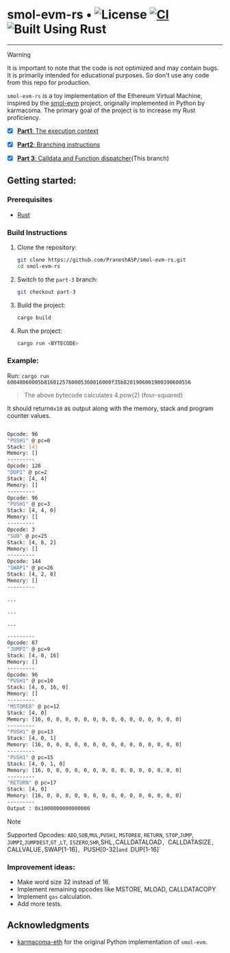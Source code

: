 # smol-evm-rs • ![License](https://img.shields.io/badge/license-MIT-brown.svg) [![CI](https://github.com/PraneshASP/smol-evm-rs/actions/workflows/tests.yml/badge.svg)](https://github.com/PraneshASP/smol-evm-rs/actions/workflows/tests.yml) ![Built Using Rust](https://img.shields.io/badge/Built%20Using-Rust-orange.svg) 
---

> [!WARNING]  
> It is important to note that the code is not optimized and may contain bugs. It is primarily intended for educational purposes. So don't use any code from this repo for production.

`smol-evm-rs` is a toy implementation of the Ethereum Virtual Machine, inspired by the [smol-evm](https://github.com/karmacoma-eth/smol-evm) project, originally implemented in Python by karmacoma. The primary goal of the project is to increase my Rust proficiency. 
- [X] [**Part1**: The execution context ](https://github.com/PraneshASP/smol-evm-rs/tree/part-1)
- [X] [**Part2**: Branching instructions](https://github.com/PraneshASP/smol-evm-rs/tree/part-2) 
- [X] [**Part 3**: Calldata and Function dispatcher](https://github.com/PraneshASP/smol-evm-rs/tree/part-3)(This branch)


## Getting started:

### Prerequisites

- [Rust](https://doc.rust-lang.org/book/ch01-01-installation.html)  
 
### Build Instructions

1. Clone the repository:
   ```bash
   git clone https://github.com/PraneshASP/smol-evm-rs.git
   cd smol-evm-rs
   ```
2. Switch to the `part-3` branch:
    ```bash
    git checkout part-3
    ```
3. Build the project:
   ```bash
   cargo build
   ```
4. Run the project:
   ```bash
   cargo run <BYTECODE>
   ```
 
 ### Example:
 Run: `cargo run 60048060005b8160125760005360016000f35b8201906001900390600556`

 > The above bytecode calculates 4.pow(2) (four-squared)
 
 It should return`0x10` as output along with the memory, stack and program counter values.

```bash

Opcode: 96
"PUSH1" @ pc=0
Stack: [4]
Memory: []
---------
Opcode: 128
"DUP1" @ pc=2
Stack: [4, 4]
Memory: []
---------
Opcode: 96
"PUSH1" @ pc=3
Stack: [4, 4, 0]
Memory: []
---------
Opcode: 3
"SUB" @ pc=25
Stack: [4, 8, 2]
Memory: []
---------
Opcode: 144
"SWAP1" @ pc=26
Stack: [4, 2, 8]
Memory: []
---------

...

...

...

---------
Opcode: 87
"JUMPI" @ pc=9
Stack: [4, 0, 16]
Memory: []
---------
Opcode: 96
"PUSH1" @ pc=10
Stack: [4, 0, 16, 0]
Memory: []
---------
"MSTORE8" @ pc=12
Stack: [4, 0]
Memory: [16, 0, 0, 0, 0, 0, 0, 0, 0, 0, 0, 0, 0, 0, 0, 0]
---------
"PUSH1" @ pc=13
Stack: [4, 0, 1]
Memory: [16, 0, 0, 0, 0, 0, 0, 0, 0, 0, 0, 0, 0, 0, 0, 0]
---------
"PUSH1" @ pc=15
Stack: [4, 0, 1, 0]
Memory: [16, 0, 0, 0, 0, 0, 0, 0, 0, 0, 0, 0, 0, 0, 0, 0]
---------
"RETURN" @ pc=17
Stack: [4, 0]
Memory: [16, 0, 0, 0, 0, 0, 0, 0, 0, 0, 0, 0, 0, 0, 0, 0]
---------
Output : 0x1000000000000000

```
 
> [!NOTE]  
> Supported Opcodes: `ADD`,`SUB`,`MUL`,`PUSH1`, `MSTORE8`, `RETURN`, `STOP`,`JUMP`, `JUMPI`,`JUMPDEST`,`GT` ,`LT`, `ISZERO`,`SHR`,SHL`,`CALLDATALOAD`, `CALLDATASIZE`, `CALLVALUE`,`SWAP[1-16]`, `PUSH[0-32]`and `DUP[1-16]`

### Improvement ideas:
- Make word size 32 instead of 16.
- Implement remaining opcodes like MSTORE, MLOAD, CALLDATACOPY
- Implement `gas` calculation. 
- Add more tests.
  
## Acknowledgments

- [karmacoma-eth](https://github.com/karmacoma-eth) for the original Python implementation of `smol-evm`.